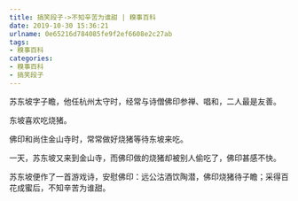 ```yaml
---
title: 搞笑段子->不知辛苦为谁甜 | 糗事百科
date: 2019-10-30 15:36:21
urlname: 0e65216d784085fe9f2ef6608e2c27ab
tags: 
- 糗事百科
categories:
- 糗事百科
- 搞笑段子
---
```

苏东坡字子瞻，他任杭州太守时，经常与诗僧佛印参禅、唱和，二人最是友善。

东坡喜欢吃烧猪。

佛印和尚住金山寺时，常常做好烧猪等待东坡来吃。

一天，苏东坡又来到金山寺，而佛印做的烧猪却被别人偷吃了，佛印甚感不快。

苏东坡便作了一首游戏诗，安慰佛印：远公沽酒饮陶潜，佛印烧猪待子瞻；采得百花成蜜后，不知辛苦为谁甜。


